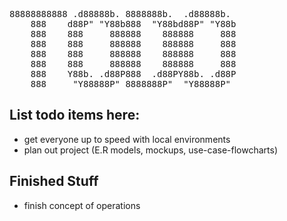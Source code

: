 <pre>
88888888888 .d88888b. 8888888b.  .d88888b.  
    888    d88P" "Y88b888  "Y88bd88P" "Y88b 
    888    888     888888    888888     888 
    888    888     888888    888888     888 
    888    888     888888    888888     888 
    888    888     888888    888888     888 
    888    Y88b. .d88P888  .d88PY88b. .d88P 
    888     "Y88888P" 8888888P"  "Y88888P"  
</pre>

## List todo items here:
* get everyone up to speed with local environments
* plan out project (E.R models, mockups, use-case-flowcharts)

## Finished Stuff
* finish concept of operations
